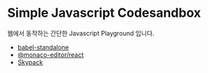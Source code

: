 # Simple Javascript Codesandbox

웹에서 동작하는 간단한 Javascript Playground 입니다.

- [babel-standalone](https://babeljs.io/docs/babel-standalone)
- [@monaco-editor/react](https://www.npmjs.com/package/@monaco-editor/react)
- [Skypack](https://www.skypack.dev/)
